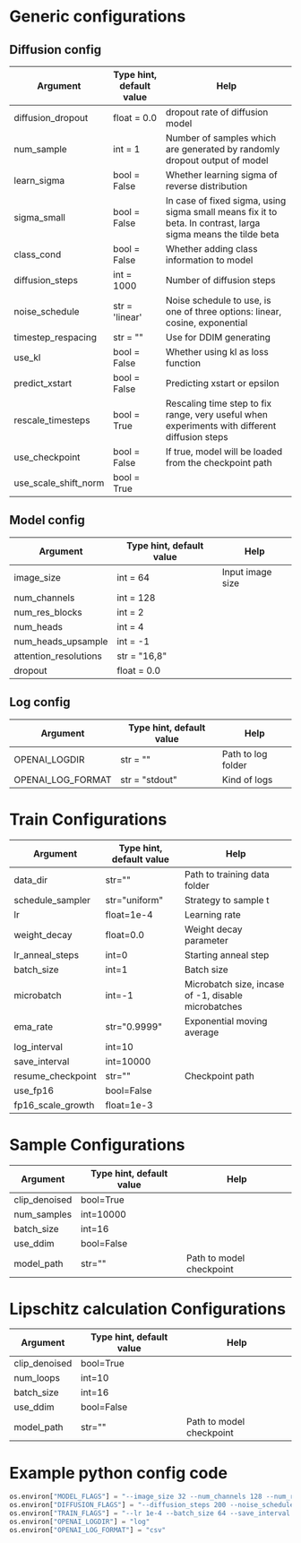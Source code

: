 # Generic configurations

## Diffusion config
|Argument            | Type hint, default value | Help |
|--------------------|--------------------------|------|
|diffusion_dropout | float = 0.0 | dropout rate of diffusion model |
|num_sample |int = 1 | Number of samples which are generated by randomly dropout output of model |
|learn_sigma | bool = False | Whether learning sigma of reverse distribution |
|sigma_small | bool = False | In case of fixed sigma, using sigma small means fix it to beta. In contrast, larga sigma means the tilde beta |
|class_cond | bool = False | Whether adding class information to model |
|diffusion_steps | int = 1000 | Number of diffusion steps |
|noise_schedule | str = 'linear' | Noise schedule to use, is one of three options: linear, cosine, exponential |
|timestep_respacing | str = "" | Use for DDIM generating |
|use_kl | bool = False | Whether using kl as loss function |
|predict_xstart | bool = False | Predicting xstart or epsilon |
|rescale_timesteps | bool = True | Rescaling time step to fix range, very useful when experiments with different diffusion steps |
|use_checkpoint | bool = False | If true, model will be loaded from the checkpoint path |
|use_scale_shift_norm | bool = True | |

## Model config
|Argument            | Type hint, default value | Help |
|--------------------|--------------------------|------|
|image_size | int = 64 | Input image size |
|num_channels | int = 128 | |
|num_res_blocks | int = 2 | |
|num_heads | int = 4 | |
|num_heads_upsample | int = -1 | |
|attention_resolutions | str = "16,8" | |
|dropout | float = 0.0 | |

## Log config
|Argument            | Type hint, default value | Help |
|--------------------|--------------------------|------|
|OPENAI_LOGDIR | str = "" | Path to log folder |
|OPENAI_LOG_FORMAT | str = "stdout" | Kind of logs |

# Train Configurations
|Argument            | Type hint, default value | Help |
|--------------------|--------------------------|------|
|data_dir| str="" | Path to training data folder |
|schedule_sampler| str="uniform" | Strategy to sample t |
|lr| float=1e-4 | Learning rate |
|weight_decay| float=0.0 | Weight decay parameter |
|lr_anneal_steps| int=0 | Starting anneal step |
|batch_size| int=1 | Batch size |
|microbatch| int=-1 | Microbatch size, incase of -1, disable  microbatches|
|ema_rate| str="0.9999" | Exponential moving average |
|log_interval| int=10 ||
|save_interval| int=10000 ||
|resume_checkpoint| str="" |Checkpoint path|
|use_fp16| bool=False ||
|fp16_scale_growth| float=1e-3 ||

# Sample Configurations
|Argument            | Type hint, default value | Help |
|--------------------|--------------------------|------|
|clip_denoised| bool=True ||
|num_samples| int=10000 ||
|batch_size| int=16 ||
|use_ddim| bool=False ||
|model_path| str="" |Path to model checkpoint|

# Lipschitz calculation Configurations
|Argument            | Type hint, default value | Help |
|--------------------|--------------------------|------|
|clip_denoised| bool=True ||
|num_loops| int=10 ||
|batch_size| int=16 ||
|use_ddim| bool=False ||
|model_path| str="" |Path to model checkpoint|

# Example python config code
```python
os.environ["MODEL_FLAGS"] = "--image_size 32 --num_channels 128 --num_res_blocks 3 --dropout 0.1"
os.environ["DIFFUSION_FLAGS"] = "--diffusion_steps 200 --noise_schedule exponential --diffusion_dropout 0.1 --num_sample 10"
os.environ["TRAIN_FLAGS"] = "--lr 1e-4 --batch_size 64 --save_interval 10000"
os.environ["OPENAI_LOGDIR"] = "log"
os.environ["OPENAI_LOG_FORMAT"] = "csv"
```
